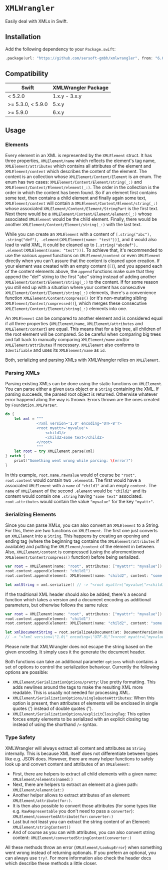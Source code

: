 # ``XMLWrangler``

Easily deal with XMLs in Swift.

## Installation

Add the following dependency to your `Package.swift`:
```swift
.package(url: "https://github.com/sersoft-gmbh/xmlwrangler", from: "6.0.0"),
```

## Compatibility

| **Swift**          | **XMLWrangler Package**  |
|--------------------|--------------------------|
| <  5.2.0           | 1.x.y - 3.x.y            |
| >= 5.3.0, < 5.9.0  | 5.x.y                    |
| >= 5.9.0           | 6.x.y                    |

## Usage

### Elements

Every element in an XML is represented by the ``XMLElement`` struct. It has three properties, ``XMLElement/name`` which reflects the element's tag name, ``XMLElement/attributes`` which contains all attributes of the element and ``XMLElement/content`` which describes the content of the element.
The content is an collection whose ``XMLElement/Content/Element`` is an enum. The enum has two cases: ``XMLElement/Content/Element/string(_:)`` and ``XMLElement/Content/Element/element(_:)``. The order in the collection is the order in which the content has been found. So if an element first contains some text, then contains a child element and finally again some text,  ``XMLElement/content`` will contain a ``XMLElement/Content/Element/string(_:)`` whose associated ``XMLElement/Content/Element/StringPart`` is the first text. Next there would be a ``XMLElement/Content/Element/element(_:)`` whose associated ``XMLElement`` would be the child element. Finally, there would be another ``XMLElement/Content/Element/string(_:)`` with the last text.

While you can create an ``XMLElement`` with a content of `[.string("abc"), .string("def"), .element(XMLElement(name: "test"))]`, and it would also lead to valid XML, it could be cleaned up to `[.string("abcdef"), .element(XMLElement(name: "test"))]`. To achieve that, it's recommended to use the various `append` functions on ``XMLElement/content`` or even ``XMLElement`` directly when you can't assure that the content is cleaned upon creation. If your element was created with an empty content (`[]`), and you append each of the content elements above, the `append` functions make sure that they append the "def" string to the first "abc" string instead of adding another ``XMLElement/Content/Element/string(_:)`` to the content. If for some reason you still end up with a situation where your content has consecutive ``XMLElement/Content/Element/string(_:)`` elements, there's a convenience function ``XMLElement/Content/compress()`` (or it's non-mutating sibling ``XMLElement/Content/compressed()``), which merges these consecutive ``XMLElement/Content/Element/string(_:)`` elements into one.

An ``XMLElement`` can be compared to another element and is considered equal if all three properties (``XMLElement/name``, ``XMLElement/attributes`` and ``XMLElement/content``) are equal. This means that for a big tree, all children of the root element will be compared. So be careful when comparing big trees and fall back to manually comparing ``XMLElement/name`` and/or ``XMLElement/attributes`` if necessary. ``XMLElement`` also conforms to `Identifiable` and uses its ``XMLElement/name`` as `id`.

Both, serializing and parsing XMLs with XMLWrangler relies on ``XMLElement``.

### Parsing XMLs

Parsing existing XMLs can be done using the static functions on ``XMLElement``. You can parse either a given `Data` object or a `String` containing the XML.
If parsing succeeds, the parsed root object is returned. Otherwise whatever error happend along the way is thrown. Errors thrown are the ones created by `Foundation.XMLParser`.

```swift
do {
    let xml = """
              <?xml version='1.0' encoding='UTF-8'?>
              <root myattr='myvalue'>
                  <child1/>
                  <child2>some text</child2>
              </root>
              """
    let root = try XMLElement.parse(xml)
} catch {
    print("Something went wrong while parsing: \(error)")
}
```

In this example, `root.name.rawValue` would of course be `"root"`. `root.content` would contain two `.element`s. The first would have a associated ``XMLElement`` with a `name` of `"child1"` and an empty `content`. The `name` of ``XMLElement`` of the second `.element` would be `"child2"` and its content would contain one `.string` having `"some text"` associated. `root.attributes` would contain the value `"myvalue"` for the key `"myattr"`.

### Serializing Elements

Since you can parse XMLs, you can also convert an ``XMLElement`` to a String. For this, there are two functions on ``XMLElement``.
The first one just converts an ``XMLElement`` into a `String`. This happens by creating an opening and ending tag (where the beginning tag contains the ``XMLElement/attributes`` if available) and putting the ``XMLElement/content`` of the element in between. Also, ``XMLElement/content`` is compressed (using the aforementioned ``XMLElement/Content/compress()`` function) before being serialized.

```swift
var root = XMLElement(name: "root", attributes: ["myattr": "myvalue"])
root.content.append(element: "child1")
root.content.append(element: XMLElement(name: "child2", content: "some text"))

let xmlString = xml.serialize() // -> "<root myattr=\"myvalue\"><child1/><child2>some text</child2></root>"
```

If the traditional XML header should also be added, there's a second function which takes a version and a document encoding as additional parameters, but otherwise follows the same rules:

```swift
var root = XMLElement(name: "root", attributes: ["myattr": "myvalue"])
root.content.append(element: "child1")
root.content.append(element: XMLElement(name: "child2", content: "some text"))

let xmlDocumentString = root.serializeAsDocument(at: DocumentVersion(major: 1), using: .utf8)
// -> "<?xml version=\"1.0\" encoding=\"UTF-8\"?><root myattr=\"myvalue\"><child1/><child2>some text</child2></root>"
```

Please note that XMLWrangler does not escape the string based on the given encoding. It simply uses it the generate the document header.

Both functions can take an additional parameter `options` which contains a set of options to control the serialization behaviour. Currently the following options are possible:

-   ``XMLElement/SerializationOptions/pretty``: Use pretty formatting. This adds newlines around the tags to make the resulting XML more readable. This is usually not needed for processing XML.
-   ``XMLElement/SerializationOptions/singleQuoteAttributes``: When this option is present, then attributes of elements will be enclosed in single quotes (') instead of double quotes (").
-   ``XMLElement/SerializationOptions/explicitClosingTag``: This option forces empty elements to be serialized with an explicit closing tag instead of using the shorthand `/>` syntax.

### Type Safety

XMLWrangler will always extract all content and attributes as `String` internally. This is because XML itself does not differentiate between types like e.g. JSON does.
However, there are many helper functions to safely look up and convert content and attributes of an ``XMLElement``:

-   First, there are helpers to extract all child elements with a given name: ``XMLElement/elements(named:)``
-   Next, there are helpers to extract an element at a given path: ``XMLElement/element(at:)``
-   Another helper allows to extract attributes of an element: ``XMLElement/attribute(for:)``.
-   It is then also possible to convert those attributes (for some types like e.g. `RawRepresentable` you don't need to pass a `converter`): ``XMLElement/convertedAttribute(for:converter:)``
-   Last but not least you can extract the string content of an Element: ``XMLElement/stringContent()``
-   And of course as you can with attributes, you can also convert string content: ``XMLElement/convertedStringContent(converter:)``

All these methods throw an error (``XMLElement/LookupError``) when something went wrong instead of returning optionals. If you prefern an optional, you can always use `try?`.
For more information also check the header docs which describe these methods a little closer.
